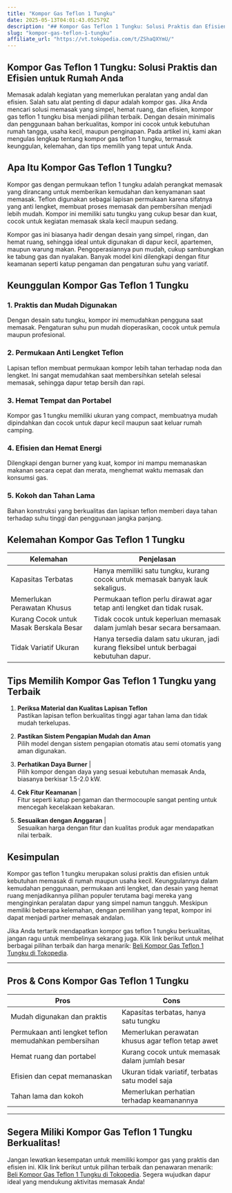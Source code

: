 ```yaml
---
title: "Kompor Gas Teflon 1 Tungku"
date: 2025-05-13T04:01:43.052579Z
description: "## Kompor Gas Teflon 1 Tungku: Solusi Praktis dan Efisien untuk Rumah Anda..."
slug: "kompor-gas-teflon-1-tungku"
affiliate_url: "https://vt.tokopedia.com/t/ZShaQXYmU/"
---
```

## Kompor Gas Teflon 1 Tungku: Solusi Praktis dan Efisien untuk Rumah Anda

Memasak adalah kegiatan yang memerlukan peralatan yang andal dan efisien. Salah satu alat penting di dapur adalah kompor gas. Jika Anda mencari solusi memasak yang simpel, hemat ruang, dan efisien, kompor gas teflon 1 tungku bisa menjadi pilihan terbaik. Dengan desain minimalis dan penggunaan bahan berkualitas, kompor ini cocok untuk kebutuhan rumah tangga, usaha kecil, maupun penginapan. Pada artikel ini, kami akan mengulas lengkap tentang kompor gas teflon 1 tungku, termasuk keunggulan, kelemahan, dan tips memilih yang tepat untuk Anda.

## Apa Itu Kompor Gas Teflon 1 Tungku?

Kompor gas dengan permukaan teflon 1 tungku adalah perangkat memasak yang dirancang untuk memberikan kemudahan dan kenyamanan saat memasak. Teflon digunakan sebagai lapisan permukaan karena sifatnya yang anti lengket, membuat proses memasak dan pembersihan menjadi lebih mudah. Kompor ini memiliki satu tungku yang cukup besar dan kuat, cocok untuk kegiatan memasak skala kecil maupun sedang.

Kompor gas ini biasanya hadir dengan desain yang simpel, ringan, dan hemat ruang, sehingga ideal untuk digunakan di dapur kecil, apartemen, maupun warung makan. Pengoperasiannya pun mudah, cukup sambungkan ke tabung gas dan nyalakan. Banyak model kini dilengkapi dengan fitur keamanan seperti katup pengaman dan pengaturan suhu yang variatif.

## Keunggulan Kompor Gas Teflon 1 Tungku

### 1. Praktis dan Mudah Digunakan

Dengan desain satu tungku, kompor ini memudahkan pengguna saat memasak. Pengaturan suhu pun mudah dioperasikan, cocok untuk pemula maupun profesional.

### 2. Permukaan Anti Lengket Teflon

Lapisan teflon membuat permukaan kompor lebih tahan terhadap noda dan lengket. Ini sangat memudahkan saat membersihkan setelah selesai memasak, sehingga dapur tetap bersih dan rapi.

### 3. Hemat Tempat dan Portabel

Kompor gas 1 tungku memiliki ukuran yang compact, membuatnya mudah dipindahkan dan cocok untuk dapur kecil maupun saat keluar rumah camping.

### 4. Efisien dan Hemat Energi

Dilengkapi dengan burner yang kuat, kompor ini mampu memanaskan makanan secara cepat dan merata, menghemat waktu memasak dan konsumsi gas.

### 5. Kokoh dan Tahan Lama

Bahan konstruksi yang berkualitas dan lapisan teflon memberi daya tahan terhadap suhu tinggi dan penggunaan jangka panjang.

## Kelemahan Kompor Gas Teflon 1 Tungku

| Kelemahan | Penjelasan |
| --- | --- |
| Kapasitas Terbatas | Hanya memiliki satu tungku, kurang cocok untuk memasak banyak lauk sekaligus. |
| Memerlukan Perawatan Khusus | Permukaan teflon perlu dirawat agar tetap anti lengket dan tidak rusak. |
| Kurang Cocok untuk Masak Berskala Besar | Tidak cocok untuk keperluan memasak dalam jumlah besar secara bersamaan. |
| Tidak Variatif Ukuran | Hanya tersedia dalam satu ukuran, jadi kurang fleksibel untuk berbagai kebutuhan dapur. |

## Tips Memilih Kompor Gas Teflon 1 Tungku yang Terbaik

1. **Periksa Material dan Kualitas Lapisan Teflon**  
Pastikan lapisan teflon berkualitas tinggi agar tahan lama dan tidak mudah terkelupas.

2. **Pastikan Sistem Pengapian Mudah dan Aman**  
Pilih model dengan sistem pengapian otomatis atau semi otomatis yang aman digunakan.

3. **Perhatikan Daya Burner** |  
Pilih kompor dengan daya yang sesuai kebutuhan memasak Anda, biasanya berkisar 1.5-2.0 kW.

4. **Cek Fitur Keamanan** |  
Fitur seperti katup pengaman dan thermocouple sangat penting untuk mencegah kecelakaan kebakaran.

5. **Sesuaikan dengan Anggaran** |  
Sesuaikan harga dengan fitur dan kualitas produk agar mendapatkan nilai terbaik.

## Kesimpulan

Kompor gas teflon 1 tungku merupakan solusi praktis dan efisien untuk kebutuhan memasak di rumah maupun usaha kecil. Keunggulannya dalam kemudahan penggunaan, permukaan anti lengket, dan desain yang hemat ruang menjadikannya pilihan populer terutama bagi mereka yang menginginkan peralatan dapur yang simpel namun tangguh. Meskipun memiliki beberapa kelemahan, dengan pemilihan yang tepat, kompor ini dapat menjadi partner memasak andalan.

Jika Anda tertarik mendapatkan kompor gas teflon 1 tungku berkualitas, jangan ragu untuk membelinya sekarang juga. Klik link berikut untuk melihat berbagai pilihan terbaik dan harga menarik: [Beli Kompor Gas Teflon 1 Tungku di Tokopedia](https://vt.tokopedia.com/t/ZShaQXYmU/).

---

## Pros & Cons Kompor Gas Teflon 1 Tungku

| **Pros** | **Cons** |
| --- | --- |
| Mudah digunakan dan praktis | Kapasitas terbatas, hanya satu tungku |
| Permukaan anti lengket teflon memudahkan pembersihan | Memerlukan perawatan khusus agar teflon tetap awet |
| Hemat ruang dan portabel | Kurang cocok untuk memasak dalam jumlah besar |
| Efisien dan cepat memanaskan | Ukuran tidak variatif, terbatas satu model saja |
| Tahan lama dan kokoh | Memerlukan perhatian terhadap keamanannya |

---

## Segera Miliki Kompor Gas Teflon 1 Tungku Berkualitas!

Jangan lewatkan kesempatan untuk memiliki kompor gas yang praktis dan efisien ini. Klik link berikut untuk pilihan terbaik dan penawaran menarik: [Beli Kompor Gas Teflon 1 Tungku di Tokopedia](https://vt.tokopedia.com/t/ZShaQXYmU/). Segera wujudkan dapur ideal yang mendukung aktivitas memasak Anda!